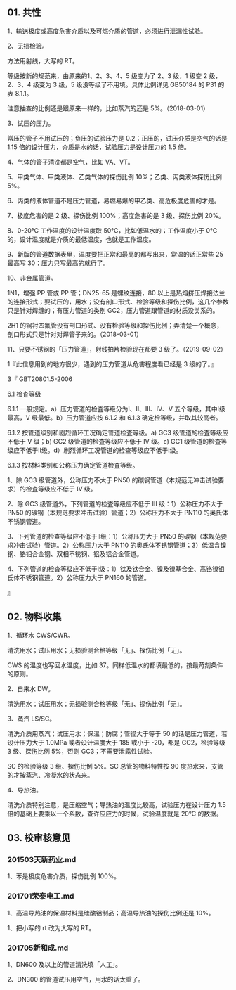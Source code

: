 ## 01. 共性

1、输送极度或高度危害介质以及可燃介质的管道，必须进行泄漏性试验。

2、无损检验。

方法用射线，大写的 RT。

等级按新的规范来，由原来的1、2、3、4、5 级变为了 2、3 级，1 级变 2 级，2、3、4 级变为 3 级，5 级没等级了不用填。具体比例详见 GB50184 的 P31 的表 8.1.1。

注意抽查的比例还是跟原来一样的，比如蒸汽的还是 5%。（2018-03-01）

3、试压的压力。

常压的管子不用试压的；负压的试验压力是 0.2；正压的，试压介质是空气的话是 1.15 倍的设计压力，介质是水的话，试验压力是设计压力的 1.5 倍。

4、气体的管子清洗都是空气，比如 VA、VT。

5、甲类气体、甲类液体、乙类气体的探伤比例 10%；乙类、丙类液体探伤比例 5%。

6、丙类的液体管道不是压力管道，易燃易爆的甲乙类、高危极度危害的才是。

7、极度危害的是 2 级、探伤比例 100%；高度危害的是 3 级、探伤比例 20%。

8、0-20℃ 工作温度的设计温度取 50℃，比如低温水的；工作温度小于 0℃ 的，设计温度就是介质的最低温度，也就是工作温度。

9、新版的管道数据表里，温度要把正常和最高的都写出来，常温的话正常些 25 最高写 30；压力只写最高的就行了。

10、非金属管道。

1N1，增强 PP 管或 PP 管；DN25-65 是螺纹连接，80 以上是热熔挤压焊接法兰的连接形式；要试压的，用水；没有剖口形式、检验等级和探伤比例，这几个参数只是针对焊缝的；有压力管道的类别 GC2，压力管道跟管道的材质没关系的。

2H1 的钢衬四氟管没有剖口形式、没有检验等级和探伤比例；弄清楚一个概念，剖口形式只是针对对焊管子来的。（2018-03-01）

11、只要不锈钢的「压力管道」，射线拍片检验现在都要 3 级了。（2019-09-02）

1『此信息用到的地方很少，遇到的压力管道从危害程度看已经是 3 级的了。』

3『 GBT20801.5-2006

6.1 检査等级 

6.1.1 一般规定。a）压力管道的检査等级分为Ⅰ、Ⅱ、Ⅲ、Ⅳ、V 五个等级，其中Ⅰ级最高，V 级最低。b）压力管道应按 6.1.2 和 6.1.3 确定检等级，并取其较高者。

6.1.2 按管道级别和剧烈循环工况确定管道检査等级。a) GC3 级管道的检査等级应不低于 V 级；b) GC2 级管道的检査等级应不低于 Ⅳ 级。c) GC1 级管道的检査等级应不低于Ⅱ级。d）剧烈循环工况管道的检查等级应不低于Ⅰ级。

6.1.3 按材料类别和公称压力确定管道检査等级。

1、除 GC3 级管道外，公称压力不大于 PN50 的碳钢管道（本规范无冲击试验要求）的检査等级应不低于 Ⅳ 级。

2、除 GC3 级管道外，下列管道的检査等级应不低于 Ⅲ 级：1）公称压力不大于 PN50 的碳钢（本规范要求冲击试验）管道；2）公称压力不大于 PN110 的奥氏体不锈钢管道。

3、下列管道的检查等级应不低于Ⅱ级：1）公称压力大于 PN50 的碳钢（本规范要求冲击试验）管道。2）公称压力大于 PN110 的奥氏体不锈钢管道；3）低温含镍钢、铬钼合金钢、双相不锈钢、铝及铝合金管道。

4、下列管道的检査等级应不低于Ⅰ级：1）钛及钛合金、镍及镍基合金、高铬镍钼氏体不锈钢管道。2）公称压力大于 PN160 的管道。

』

## 02. 物料收集

1、循环水 CWS/CWR。

清洗用水；试压用水；无损验测合格等级「无」、探伤比例「无」。

CWS 的温度也写回水温度，比如 37。同样低温水的都填最低的，按最苛刻条件的原则。

2、自来水 DW。

清洗用水；试压用水；无损验测合格等级「无」、探伤比例「无」。

3、蒸汽 LS/SC。

清洗介质用蒸汽；试压用水；保温；防腐；管径大于等于 50 的话是压力管道，若设计压力大于 1.0MPa 或者设计温度大于 185 或小于 -20，都是 GC2，检验等级 3 级、探伤比例 5%，否则 GC3；不需要泄露性试验。

SC 的检验等级 3 级、探伤比例 5%。SC 总管的物料特性按 90 度热水来，支管的才按蒸汽、冷凝水的状态来。

4、导热油。

清洗介质特别注意，是压缩空气；导热油的温度比较高，试验压力在设计压力 1.5 倍的基础上要乘以一个系数，查许应应力的时候，试验温度就是 20℃ 的数据。

## 03. 校审核意见

### 201503天新药业.md

1、苯是极度危害介质，探伤比例 100%。

### 201701荣泰电工.md

1、高温导热油的保温材料是硅酸铝制品；高温导热油的探伤比例还是 10%。

1、把小写的 rt 改为大写的 RT。

### 201705新和成.md

1、DN600 及以上的管道清洗填「人工」。

2、DN300 的管道试压用空气，用水的话太重了。
